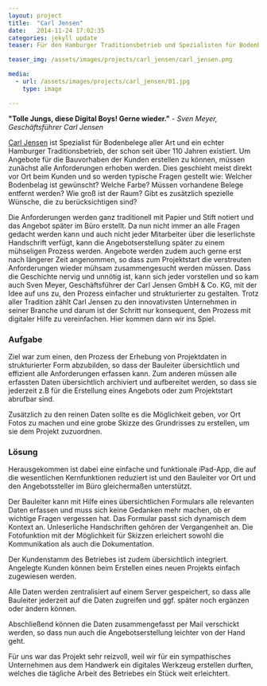 ```yaml
---
layout: project
title:  "Carl Jensen"
date:   2014-11-24 17:02:35
categories: jekyll update
teaser: Für den Hamburger Traditionsbetrieb und Spezialisten für Bodenbelege haben wir eine Enterprise iPad App entwickelt, die den gesamten Prozess der Projektverwaltung beschleunigt und dabei noch Spaß macht.

teaser_img: /assets/images/projects/carl_jensen/carl_jensen.png

media:
  - url: /assets/images/projects/carl_jensen/01.jpg
    type: image

---
```


__"Tolle Jungs, diese Digital Boys! Gerne wieder."__ - _Sven Meyer, Geschäftsführer Carl Jensen_

[Carl Jensen](http://www.carl-jensen.de) ist Spezialist für Bodenbelege aller Art und ein echter Hamburger Traditionsbetrieb, der schon seit über 110 Jahren existiert. 
Um Angebote für die Bauvorhaben der Kunden erstellen zu können, müssen zunächst alle Anforderungen erhoben werden. Dies geschieht meist direkt vor Ort beim Kunden und so werden typische Fragen gestellt wie: Welcher Bodenbelag ist gewünscht? Welche Farbe? Müssen vorhandene Belege entfernt werden? Wie groß ist der Raum?  Gibt es zusätzlich spezielle Wünsche, die zu berücksichtigen sind?

Die Anforderungen werden ganz traditionell mit Papier und Stift notiert und das Angebot später im Büro erstellt. Da nun nicht immer an alle Fragen gedacht werden kann und auch nicht jeder Mitarbeiter über die leserlichste Handschrift verfügt, kann die Angebotserstellung später zu einem mühseligen Prozess werden. Angebote werden zudem auch gerne erst nach längerer Zeit angenommen, so dass zum Projektstart die verstreuten Anforderungen wieder mühsam zusammengesucht werden müssen. Dass die Geschichte nervig und unnötig ist, kann sich jeder vorstellen und so kam auch Sven Meyer, Geschäftsführer der Carl Jensen GmbH & Co. KG, mit der Idee auf uns zu, den Prozess einfacher und strukturierter zu gestalten. Trotz aller Tradition zählt Carl Jensen zu den innovativsten Unternehmen in seiner Branche und darum ist der Schritt nur konsequent, den Prozess mit digitaler Hilfe zu vereinfachen. Hier kommen dann wir ins Spiel.

### Aufgabe

Ziel war zum einen, den Prozess der Erhebung von Projektdaten in strukturierter Form abzubilden, so dass der Bauleiter übersichtlich und effizient alle Anforderungen erfassen kann. Zum anderen müssen alle erfassten Daten übersichtlich archiviert und aufbereitet werden, so dass sie jederzeit z.B für die Erstellung eines Angebots oder zum Projektstart abrufbar sind.

Zusätzlich zu den reinen Daten sollte es die Möglichkeit geben, vor Ort Fotos zu machen und eine grobe Skizze des Grundrisses zu erstellen, um sie dem Projekt zuzuordnen.

### Lösung

Herausgekommen ist dabei eine einfache und funktionale iPad-App, die auf die wesentlichen Kernfunktionen reduziert ist und den Bauleiter vor Ort und den Angebotssteller im Büro gleichermaßen unterstützt.

Der Bauleiter kann mit Hilfe eines übersichtlichen Formulars alle relevanten Daten erfassen und muss sich keine Gedanken mehr machen, ob er wichtige Fragen vergessen hat. Das Formular passt sich dynamisch dem Kontext an. Unleserliche Handschriften gehören der Vergangenheit an. Die Fotofunktion mit der Möglichkeit für Skizzen erleichert sowohl die Kommunikation als auch die Dokumentation. 

Der Kundenstamm des Betriebes ist zudem übersichtlich integriert. Angelegte Kunden können beim Erstellen eines neuen Projekts einfach zugewiesen werden.

Alle Daten werden zentralisiert auf einem Server gespeichert, so dass alle Bauleiter jederzeit auf die Daten zugreifen und ggf. später noch ergänzen oder ändern können.

Abschließend können die Daten zusammengefasst per Mail verschickt werden, so dass nun auch die Angebotserstellung leichter von der Hand geht.

Für uns war das Projekt sehr reizvoll, weil wir für ein sympathisches Unternehmen aus dem Handwerk ein digitales Werkzeug erstellen durften, welches die tägliche Arbeit des Betriebes ein Stück weit erleichtert.

